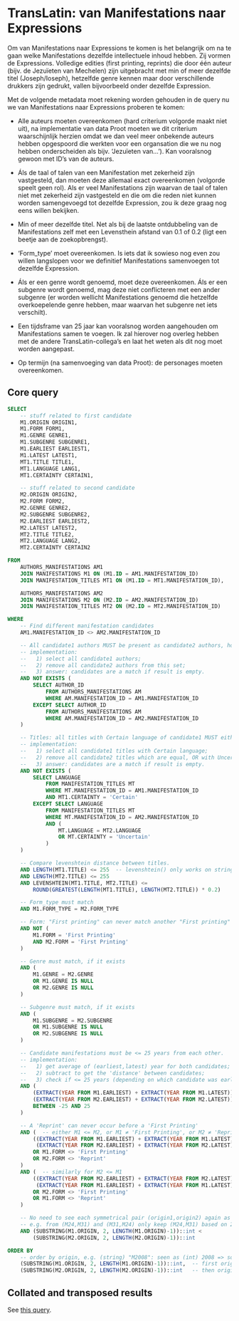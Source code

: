 # TransLatin: van Manifestations naar Expressions

Om van Manifestations naar Expressions te komen is het belangrijk om na te gaan
welke Manifestations dezelfde intellectuele inhoud hebben. Zij vormen de
Expressions. Volledige edities (first printing, reprints) die door één auteur
(bijv. de Jezuïeten van Mechelen) zijn uitgebracht met min of meer dezelfde
titel (Joseph/Ioseph), hetzelfde genre kennen maar door verschillende drukkers
zijn gedrukt, vallen bijvoorbeeld onder dezelfde Expression.

Met de volgende metadata moet rekening worden gehouden in de query nu we van
Manifestations naar Expressions proberen te komen:

- Alle auteurs moeten overeenkomen (hard criterium volgorde maakt niet uit),
na implementatie van data Proot moeten we dit criterium waarschijnlijk herzien
omdat we dan veel meer onbekende auteurs hebben opgespoord die werkten voor een
organsation die we nu nog hebben onderscheiden als bijv. ‘Jezuïeten van…’). Kan
vooralsnog gewoon met ID’s van de auteurs.

- Áls de taal of talen van een Manifestation met zekerheid zijn vastgesteld,
dan moeten deze allemaal exact overeenkomen (volgorde speelt geen rol). Als er
veel Manifestations zijn waarvan de taal of talen niet met zekerheid zijn
vastgesteld en die om die reden niet kunnen worden samengevoegd tot dezelfde
Expression, zou ik deze graag nog eens willen bekijken.

- Min of meer dezelfde titel. Net als bij de laatste ontdubbeling van de
Manifestations zelf met een Levensthein afstand van 0.1 of 0.2 (ligt een beetje
aan de zoekopbrengst).

- ‘Form_type’ moet overeenkomen. Is iets dat ik sowieso nog even zou willen
langslopen voor we definitief Manifestations samenvoegen tot dezelfde Expression.

- Áls er een genre wordt genoemd, moet deze overeenkomen. Áls er een
subgenre wordt genoemd, mag deze niet conflicteren met een ander subgenre (er
worden wellicht Manifestations genoemd die hetzelfde overkoepelende genre
hebben, maar waarvan het subgenre net iets verschilt).

- Een tijdsframe van 25 jaar kan vooralsnog worden aangehouden om
Manifestations samen te voegen. Ik zal hierover nog overleg hebben met de
andere TransLatin-collega’s en laat het weten als dit nog moet worden
aangepast.

- Op termijn (na samenvoeging van data Proot): de personages moeten
overeenkomen.

## Core query

```sql
SELECT
    -- stuff related to first candidate
    M1.ORIGIN ORIGIN1,
    M1.FORM FORM1,
    M1.GENRE GENRE1,
    M1.SUBGENRE SUBGENRE1,
    M1.EARLIEST EARLIEST1,
    M1.LATEST LATEST1,
    MT1.TITLE TITLE1,
    MT1.LANGUAGE LANG1,
    MT1.CERTAINTY CERTAIN1,

    -- stuff related to second candidate
    M2.ORIGIN ORIGIN2,
    M2.FORM FORM2,
    M2.GENRE GENRE2,
    M2.SUBGENRE SUBGENRE2,
    M2.EARLIEST EARLIEST2,
    M2.LATEST LATEST2,
    MT2.TITLE TITLE2,
    MT2.LANGUAGE LANG2,
    MT2.CERTAINTY CERTAIN2

FROM
    AUTHORS_MANIFESTATIONS AM1
    JOIN MANIFESTATIONS M1 ON (M1.ID = AM1.MANIFESTATION_ID)
    JOIN MANIFESTATION_TITLES MT1 ON (M1.ID = MT1.MANIFESTATION_ID),

    AUTHORS_MANIFESTATIONS AM2
    JOIN MANIFESTATIONS M2 ON (M2.ID = AM2.MANIFESTATION_ID)
    JOIN MANIFESTATION_TITLES MT2 ON (M2.ID = MT2.MANIFESTATION_ID)

WHERE
    -- Find different manifestation candidates
    AM1.MANIFESTATION_ID <> AM2.MANIFESTATION_ID

    -- All candidate1 authors MUST be present as candidate2 authors, however candidate2 MAY have more authors.
    -- implementation:
    --   1) select all candidate1 authors;
    --   2) remove all candidate2 authors from this set;
    --   3) answer: candidates are a match if result is empty.
    AND NOT EXISTS (
        SELECT AUTHOR_ID
            FROM AUTHORS_MANIFESTATIONS AM
            WHERE AM.MANIFESTATION_ID = AM1.MANIFESTATION_ID
        EXCEPT SELECT AUTHOR_ID
            FROM AUTHORS_MANIFESTATIONS AM
            WHERE AM.MANIFESTATION_ID = AM2.MANIFESTATION_ID
    )

    -- Titles: all titles with Certain language of candidate1 MUST either exist for candidate2, or be Uncertain.
    -- implementation:
    --   1) select all candidate1 titles with Certain language;
    --   2) remove all candidate2 titles which are equal, OR with Uncertain language;
    --   3) answer: candidates are a match if result is empty.
    AND NOT EXISTS (
        SELECT LANGUAGE
            FROM MANIFESTATION_TITLES MT
            WHERE MT.MANIFESTATION_ID = AM1.MANIFESTATION_ID
            AND MT1.CERTAINTY = 'Certain'
        EXCEPT SELECT LANGUAGE
            FROM MANIFESTATION_TITLES MT
            WHERE MT.MANIFESTATION_ID = AM2.MANIFESTATION_ID
            AND (
                MT.LANGUAGE = MT2.LANGUAGE
                OR MT.CERTAINTY = 'Uncertain'
            )
    )

    -- Compare levenshtein distance between titles.
    AND LENGTH(MT1.TITLE) <= 255  -- levenshtein() only works on string length <= 255
    AND LENGTH(MT2.TITLE) <= 255
    AND LEVENSHTEIN(MT1.TITLE, MT2.TITLE) <=
        ROUND(GREATEST(LENGTH(MT1.TITLE), LENGTH(MT2.TITLE)) * 0.2)

    -- Form_type must match
    AND M1.FORM_TYPE = M2.FORM_TYPE

    -- Form: "First printing" can never match another "First printing"
    AND NOT (
        M1.FORM = 'First Printing'
        AND M2.FORM = 'First Printing'
    )

    -- Genre must match, if it exists
    AND (
        M1.GENRE = M2.GENRE
        OR M1.GENRE IS NULL
        OR M2.GENRE IS NULL
    )

    -- Subgenre must match, if it exists
    AND (
        M1.SUBGENRE = M2.SUBGENRE
        OR M1.SUBGENRE IS NULL
        OR M2.SUBGENRE IS NULL
    )

    -- Candidate manifestations must be <= 25 years from each other.
    -- implementation:
    --   1) get average of (earliest,latest) year for both candidates;
    --   2) subtract to get the 'distance' between candidates;
    --   3) check if <= 25 years (depending on which candidate was earliest).
    AND (
        (EXTRACT(YEAR FROM M1.EARLIEST) + EXTRACT(YEAR FROM M1.LATEST)) / 2 -
        (EXTRACT(YEAR FROM M2.EARLIEST) + EXTRACT(YEAR FROM M2.LATEST)) / 2
        BETWEEN -25 AND 25
    )

    -- A 'Reprint' can never occur before a 'First Printing'
    AND (  -- either M1 <= M2, or M1 ≠ 'First Printing', or M2 ≠ 'Reprint'
        ((EXTRACT(YEAR FROM M1.EARLIEST) + EXTRACT(YEAR FROM M1.LATEST)) / 2 <=
         (EXTRACT(YEAR FROM M2.EARLIEST) + EXTRACT(YEAR FROM M2.LATEST)) / 2)
        OR M1.FORM <> 'First Printing'
        OR M2.FORM <> 'Reprint'
    )
    AND (  -- similarly for M2 <= M1
        ((EXTRACT(YEAR FROM M2.EARLIEST) + EXTRACT(YEAR FROM M2.LATEST)) / 2 <=
         (EXTRACT(YEAR FROM M1.EARLIEST) + EXTRACT(YEAR FROM M1.LATEST)) / 2)
        OR M2.FORM <> 'First Printing'
        OR M1.FORM <> 'Reprint'
    )

    -- No need to see each symmetrical pair (origin1,origin2) again as (origin2,origin1)
    -- e.g. from (M24,M31) and (M31,M24) only keep (M24,M31) based on 24 < 31
    AND (SUBSTRING(M1.ORIGIN, 2, LENGTH(M1.ORIGIN)-1))::int <
        (SUBSTRING(M2.ORIGIN, 2, LENGTH(M2.ORIGIN)-1))::int

ORDER BY
    -- order by origin, e.g. (string) "M2008": seen as (int) 2008 => so "M2008", "M700", "M37" is ordered: M37, M700, M2008
    (SUBSTRING(M1.ORIGIN, 2, LENGTH(M1.ORIGIN)-1))::int,  -- first origin1
    (SUBSTRING(M2.ORIGIN, 2, LENGTH(M2.ORIGIN)-1))::int   -- then origin2
```

## Collated and transposed results
See [this query](https://github.com/knaw-huc/translatin-wemi/blob/main/postgres/queries/derive-expressions-.md).
